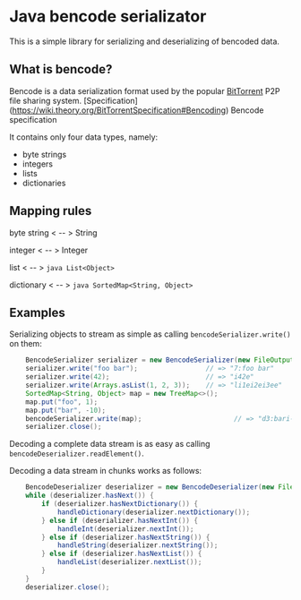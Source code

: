 Java bencode serializator
=========================

This is a simple library for serializing and deserializing of bencoded data.


What is bencode?
----------------

Bencode is a data serialization format used by the popular 
[BitTorrent](http://bittorrent.org/) P2P file sharing system.
[Specification] (https://wiki.theory.org/BitTorrentSpecification#Bencoding) Bencode specification

It contains only four data types, namely:

- byte strings
- integers
- lists
- dictionaries


Mapping rules
-------------

 byte string    < -- > String
 
 integer        < -- > Integer
 
 list           < -- > ```java List<Object> ```
 
 dictionary     < -- > ```java SortedMap<String, Object> ```


Examples
--------

Serializing objects to stream as simple as calling `bencodeSerializer.write()` on them:

```java
    BencodeSerializer serializer = new BencodeSerializer(new FileOutputStream("example.ser"));
    serializer.write("foo bar");                 // => "7:foo bar"
    serializer.write(42);                        // => "i42e"
    serializer.write(Arrays.asList(1, 2, 3));    // => "li1ei2ei3ee"
    SortedMap<String, Object> map = new TreeMap<>();
    map.put("foo", 1);
    map.put("bar", -10);
    bencodeSerializer.write(map);                       // => "d3:bari-10e3:fooi1ee"
    serializer.close();
```

Decoding a complete data stream is as easy as calling `bencodeDeserializer.readElement()`.

Decoding a data stream in chunks works as follows:

```java
    BencodeDeserializer deserializer = new BencodeDeserializer(new FileInputStream("example.ser"));
    while (deserializer.hasNext()) {
        if (deserializer.hasNextDictionary()) {
            handleDictionary(deserializer.nextDictionary());
        } else if (deserializer.hasNextInt()) {
            handleInt(deserializer.nextInt());
        } else if (deserializer.hasNextString()) {
            handleString(deserializer.nextString());
        } else if (deserializer.hasNextList()) {
            handleList(deserializer.nextList());
        }
    }
    deserializer.close();
```
